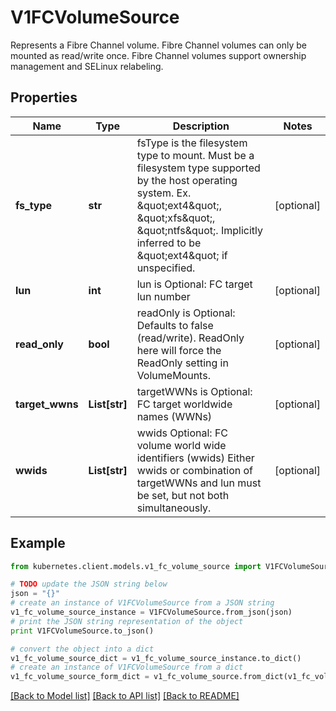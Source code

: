 # V1FCVolumeSource

Represents a Fibre Channel volume. Fibre Channel volumes can only be mounted as read/write once. Fibre Channel volumes support ownership management and SELinux relabeling.

## Properties
Name | Type | Description | Notes
------------ | ------------- | ------------- | -------------
**fs_type** | **str** | fsType is the filesystem type to mount. Must be a filesystem type supported by the host operating system. Ex. \&quot;ext4\&quot;, \&quot;xfs\&quot;, \&quot;ntfs\&quot;. Implicitly inferred to be \&quot;ext4\&quot; if unspecified. | [optional] 
**lun** | **int** | lun is Optional: FC target lun number | [optional] 
**read_only** | **bool** | readOnly is Optional: Defaults to false (read/write). ReadOnly here will force the ReadOnly setting in VolumeMounts. | [optional] 
**target_wwns** | **List[str]** | targetWWNs is Optional: FC target worldwide names (WWNs) | [optional] 
**wwids** | **List[str]** | wwids Optional: FC volume world wide identifiers (wwids) Either wwids or combination of targetWWNs and lun must be set, but not both simultaneously. | [optional] 

## Example

```python
from kubernetes.client.models.v1_fc_volume_source import V1FCVolumeSource

# TODO update the JSON string below
json = "{}"
# create an instance of V1FCVolumeSource from a JSON string
v1_fc_volume_source_instance = V1FCVolumeSource.from_json(json)
# print the JSON string representation of the object
print V1FCVolumeSource.to_json()

# convert the object into a dict
v1_fc_volume_source_dict = v1_fc_volume_source_instance.to_dict()
# create an instance of V1FCVolumeSource from a dict
v1_fc_volume_source_form_dict = v1_fc_volume_source.from_dict(v1_fc_volume_source_dict)
```
[[Back to Model list]](../README.md#documentation-for-models) [[Back to API list]](../README.md#documentation-for-api-endpoints) [[Back to README]](../README.md)


